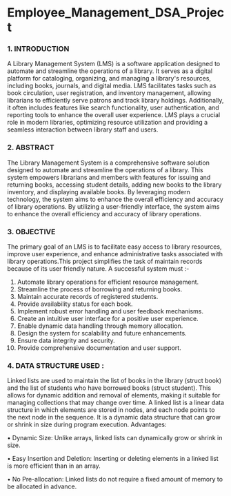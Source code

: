 # Employee_Management_DSA_Project

### 1. INTRODUCTION
A Library Management System (LMS) is a software application designed to automate and streamline the operations of a library. It serves as a digital platform for cataloging, organizing, and managing a library's resources, including books, journals, and digital media. LMS facilitates tasks such as book circulation, user registration, and inventory management, allowing librarians to efficiently serve patrons and track library holdings. Additionally, it often includes features like search functionality, user authentication, and reporting tools to enhance the overall user experience. LMS plays a crucial role in modern libraries, optimizing resource utilization and providing a seamless interaction between library staff and users.

### 2. ABSTRACT
The Library Management System is a comprehensive software solution designed to automate and streamline the operations of a library. This system empowers librarians and members with features for issuing and returning books, accessing student details, adding new books to the library inventory, and displaying available books. By leveraging modern technology, the system aims to enhance the overall efficiency and accuracy of library operations. By utilizing a user-friendly interface, the system aims to enhance the overall efficiency and accuracy of library operations.

### 3. OBJECTIVE
The primary goal of an LMS is to facilitate easy access to library resources, improve user experience, and enhance administrative tasks associated with library operations.This project simplifies the task of maintain records because of its user friendly nature.
A successful system must :-
1. Automate library operations for efficient resource management.
2. Streamline the process of borrowing and returning books.
3. Maintain accurate records of registered students.
4. Provide availability status for each book.
5. Implement robust error handling and user feedback mechanisms.
6. Create an intuitive user interface for a positive user experience.
7. Enable dynamic data handling through memory allocation.
8. Design the system for scalability and future enhancements.
9. Ensure data integrity and security.
10. Provide comprehensive documentation and user support.

### 4. DATA STRUCTURE USED :
Linked lists are used to maintain the list of books in the library (struct book) and the list of students who have borrowed books (struct student). This allows for dynamic addition and removal of elements, making it suitable for managing collections that may change over time.
A linked list is a linear data structure in which elements are stored in nodes, and each node points to the next node in the sequence. It is a dynamic data structure that can grow or shrink in size during program execution.
Advantages:

• Dynamic Size: Unlike arrays, linked lists can dynamically grow or shrink in size.

• Easy Insertion and Deletion: Inserting or deleting elements in a linked list is more efficient than in an array.

• No Pre-allocation: Linked lists do not require a fixed amount of memory to be allocated in advance.
